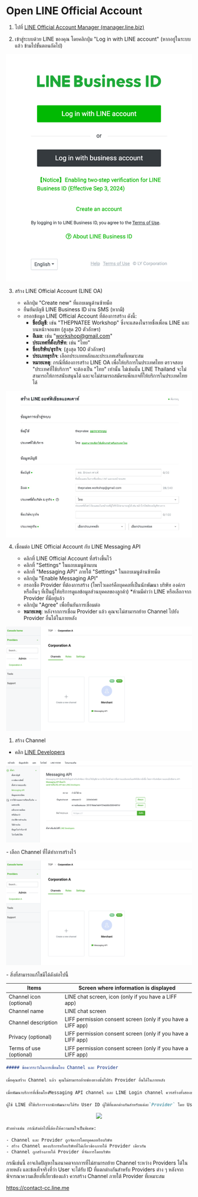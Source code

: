 
# Open LINE Official Account

1. ไปที่ [LINE Official Account Manager (manager.line.biz)](https://manager.line.biz)

2. เข้าสู่ระบบด้วย LINE ของคุณ โดยคลิกปุ่ม "Log in with LINE account" (หากอยู่ในระบบแล้ว ข้ามไปขั้นตอนถัดไป)

<p align="center">
    <img src="../assets/line-business-id-login.jpg">
</p>

3. สร้าง LINE Official Account (LINE OA)

   - คลิกปุ่ม "Create new" ที่แถบเมนูด้านซ้ายมือ
   - ยืนยันบัญชี LINE Business ID ผ่าน SMS (หากมี)
   - กรอกข้อมูล LINE Official Account ที่ต้องการสร้าง ดังนี้:
     - **ชื่อบัญชี**: เช่น "THEPNATEE Workshop" ซึ่งจะแสดงในรายชื่อเพื่อน LINE และบนหน้าจอแชท (สูงสุด 20 ตัวอักษร)
     - **อีเมล**: เช่น "workshop@gmail.com"
     - **ประเทศที่ตั้งบริษัท**: เช่น "ไทย"
     - **ชื่อบริษัท/ธุรกิจ**: (สูงสุด 100 ตัวอักษร)
     - **ประเภทธุรกิจ**: เลือกประเภทหลักและประเภทเสริมที่เหมาะสม
     - **หมายเหตุ**: กรณีที่ต้องการสร้าง LINE OA เพื่อให้บริการในประเทศไทย ตรวจสอบ "ประเทศที่ใช้บริการ" จะต้องเป็น "ไทย" เท่านั้น ไม่เช่นนั้น LINE Thailand จะไม่สามารถให้การสนับสนุนได้ และจะไม่สามารถสมัครแพ็กเกจที่ให้บริการในประเทศไทยได้

<p align="center">
    <img src="../assets/create-line-oa-unverified-form.jpg"> 
</p>

4. เชื่อมต่อ LINE Official Account กับ LINE Messaging API

   - คลิกที่ LINE Official Account ที่สร้างขึ้นไว้
   - คลิกที่ "Settings" ในแถบเมนูด้านบน
   - คลิกที่ "Messaging API" ภายใต้ "Settings" ในแถบเมนูด้านซ้ายมือ
   - คลิกปุ่ม "Enable Messaging API"
   - กรอกชื่อ Provider ที่ต้องการสร้าง (โพรไวเดอร์คือบุคคลที่เป็นนักพัฒนา บริษัท องค์กร หรืออื่นๆ ที่เป็นผู้ให้บริการดูแลข้อมูลส่วนบุคคลของลูกค้า) *ห้ามมีคำว่า LINE หรือเลือกจาก Provider ที่มีอยู่แล้ว
   - คลิกปุ่ม "Agree" เพื่อยืนยันการเชื่อมต่อ
   - **หมายเหตุ**: หลังจากการเชื่อม Provider แล้ว คุณจะไม่สามารถย้าย Channel ไปยัง Provider อื่นได้ในภายหลัง

<p align="center" width="100%">
    <img src="../assets/open_account/1.png"> 
</p>


1. สร้าง Channel
- คลิก [LINE Developers](https://developers.line.biz/en/)
<p align="center" width="100%">
    <img src="../assets/open_account/2.png"> 
</p>
- เลือก Channel ที่ได้ทำการสร้างไว้
<p align="center" width="100%">
    <img  src="../assets/open_account/3.png"> 
</p>
- สิ่งที่สามารถแก้ไขมีได้ดังต่อไปนี้

| Items                   | Screen where information is displayed                        |
| ----------------------- | ------------------------------------------------------------ |
| Channel icon (optional) | LINE chat screen, icon (only if you have a LIFF app)         |
| Channel name            | LINE chat screen                                             |
| Channel description     | LIFF permission consent screen (only if you have a LIFF app) |
| Privacy (optional)      | LIFF permission consent screen (only if you have a LIFF app) |
| Terms of use (optional) | LIFF permission consent screen (only if you have a LIFF app) |

```markdown
##### ข้อควรระวังในการเชื่อมโยง Channel และ Provider

เมื่อคุณสร้าง Channel แล้ว คุณไม่สามารถย้ายช่องทางนั้นไปยัง Provider อื่นได้ในภายหลัง

เมื่อพัฒนาบริการที่เชื่อมโยงMessaging API channel และ LINE Login channel ควรสร้างทั้งสองช่องทางภายใต้ผู้ `Provider` เดียวกัน

ผู้ใช้ LINE ที่ใช้บริการจากนักพัฒนาจะได้รับ User ID ผู้ใช้ที่แตกต่างกันสำหรับแต่ละ`Provider` โดย User ID ผู้ใช้ไม่สามารถใช้ในการระบุผู้ใช้คนเดียวกันข้ามช่องทางที่อยู่ภายใต้ `Provider` ที่แตกต่างกัน
````
<p align="center" width="100%">
    <img width="50%" src="https://developers.line.biz/assets/img/different-user-ids.8c0c6c67.png"> 
</p>


````
ตัวอย่างเช่น กรณีดังต่อไปนี้ต้องให้ความสนใจเป็นพิเศษ:

- Channel และ Provider ถูกจัดการโดยบุคคลหรือบริษัท
- สร้าง Channel ของบริการหรือบริษัทที่ไม่เกี่ยวข้องภายใต้ Provider เดียวกัน
- Channel ถูกสร้างภายใต้ Provider ที่จัดการโดยบริษัท
````
กรณีเช่นนี้ อาจเกิดปัญหาในอนาคตจากการที่ไม่สามารถย้าย Channel ระหว่าง Providers ได้ในภายหลัง และข้อเท็จจริงที่ว่า User จะได้รับ ID ที่แตกต่างกันสำหรับ Providers ต่าง ๆ หลังจากพิจารณาความเสี่ยงที่เกี่ยวข้องแล้ว ควรสร้าง Channel ภายใต้ Provider ที่เหมาะสม

https://contact-cc.line.me
 